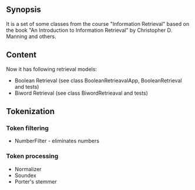 ## Synopsis

It is a set of some classes from the course "Information Retrieval" based on the book "An Introduction to Information Retrieval" by Christopher D. Manning and others.

## Content
Now it has following retrieval models:
* Boolean Retrieval (see class BooleanRetrieavalApp, BooleanRetrieval and tests)
* Biword Retrieval (see class BiwordRetrieaval and tests)

## Tokenization

### Token filtering
* NumberFilter - eliminates numbers

### Token processing
* Normalizer
* Soundex
* Porter's stemmer


